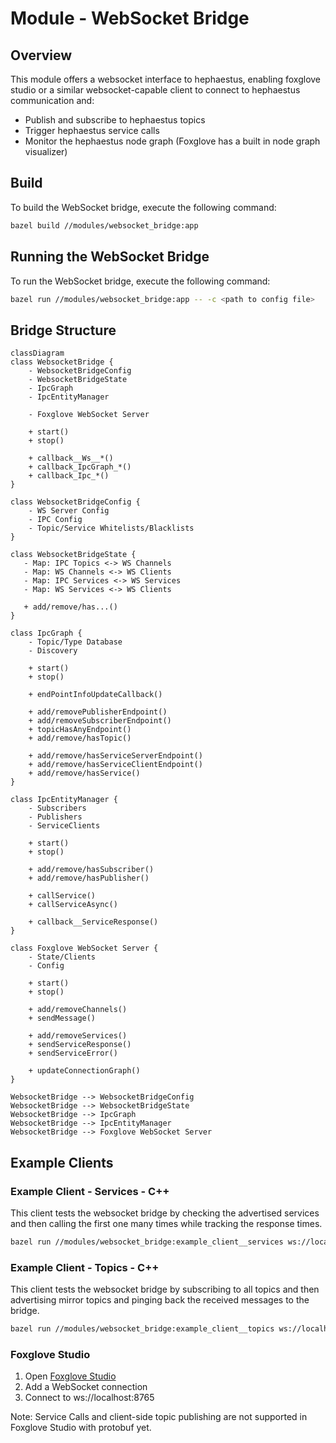 # Module - WebSocket Bridge

## Overview

This module offers a websocket interface to hephaestus, enabling foxglove studio or a similar websocket-capable client to connect to hephaestus communication and:

- Publish and subscribe to hephaestus topics
- Trigger hephaestus service calls
- Monitor the hephaestus node graph (Foxglove has a built in node graph visualizer)

## Build

To build the WebSocket bridge, execute the following command:

```bash
bazel build //modules/websocket_bridge:app
```

## Running the WebSocket Bridge

To run the WebSocket bridge, execute the following command:

```bash
bazel run //modules/websocket_bridge:app -- -c <path to config file>
```

## Bridge Structure

```mermaid
classDiagram
class WebsocketBridge {
    - WebsocketBridgeConfig
    - WebsocketBridgeState
    - IpcGraph
    - IpcEntityManager

    - Foxglove WebSocket Server
    
    + start()
    + stop()

    + callback__Ws__*()
    + callback_IpcGraph_*()
    + callback_Ipc_*()
}

class WebsocketBridgeConfig {
    - WS Server Config
    - IPC Config
    - Topic/Service Whitelists/Blacklists
}

class WebsocketBridgeState {
   - Map: IPC Topics <-> WS Channels
   - Map: WS Channels <-> WS Clients
   - Map: IPC Services <-> WS Services
   - Map: WS Services <-> WS Clients

   + add/remove/has...()
}

class IpcGraph {
    - Topic/Type Database
    - Discovery

    + start()
    + stop()

    + endPointInfoUpdateCallback()

    + add/removePublisherEndpoint()
    + add/removeSubscriberEndpoint()
    + topicHasAnyEndpoint()
    + add/remove/hasTopic()

    + add/remove/hasServiceServerEndpoint()
    + add/remove/hasServiceClientEndpoint()
    + add/remove/hasService()
}

class IpcEntityManager {
    - Subscribers
    - Publishers
    - ServiceClients

    + start()
    + stop()

    + add/remove/hasSubscriber()
    + add/remove/hasPublisher()

    + callService()
    + callServiceAsync()

    + callback__ServiceResponse()
}

class Foxglove WebSocket Server {
    - State/Clients
    - Config

    + start()
    + stop()

    + add/removeChannels()    
    + sendMessage()

    + add/removeServices()    
    + sendServiceResponse()
    + sendServiceError()

    + updateConnectionGraph()    
}

WebsocketBridge --> WebsocketBridgeConfig
WebsocketBridge --> WebsocketBridgeState
WebsocketBridge --> IpcGraph
WebsocketBridge --> IpcEntityManager
WebsocketBridge --> Foxglove WebSocket Server
```

## Example Clients

### Example Client - Services - C++

This client tests the websocket bridge by checking the advertised services and then calling the first one many times while tracking the response times.

```bash
bazel run //modules/websocket_bridge:example_client__services ws://localhost:8765
```

### Example Client - Topics - C++

This client tests the websocket bridge by subscribing to all topics and then advertising mirror topics and pinging back the received messages to the bridge.

```bash
bazel run //modules/websocket_bridge:example_client__topics ws://localhost:8765
```

### Foxglove Studio

1. Open [Foxglove Studio](https://foxglove.dev/download)
2. Add a WebSocket connection
3. Connect to ws://localhost:8765

Note: Service Calls and client-side topic publishing are not supported in Foxglove Studio with protobuf yet.
